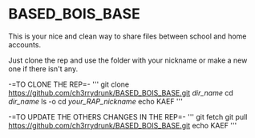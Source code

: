 # BASED_BOIS_BASE
This is your nice and clean way to share files between school and home accounts.

Just clone the rep and use the folder with your nickname or make a new one if there isn't any.

-=TO CLONE THE REP=-
'''
git clone https://github.com/ch3rrydrunk/BASED_BOIS_BASE.git *dir_name*
cd *dir_name*
ls -o
cd *your_RAP_nickname*
echo KAEF
'''

-=TO UPDATE THE OTHERS CHANGES IN THE REP=-
'''
git fetch
git pull https://github.com/ch3rrydrunk/BASED_BOIS_BASE.git
echo KAEF
'''
